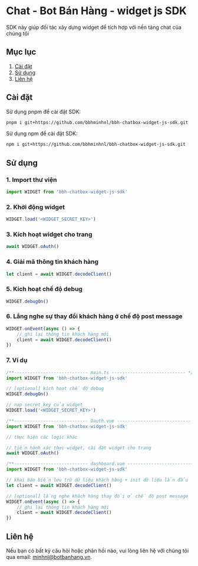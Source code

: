 # Chat - Bot Bán Hàng - widget js SDK 

SDK này giúp đối tác xây dựng widget để tích hợp với nền tảng chat của chúng tôi

## Mục lục

1. [Cài đặt](#cài-đặt)
2. [Sử dụng](#sử-dụng)
3. [Liên hệ](#liên-hệ)

## Cài đặt

Sử dụng pnpm để cài đặt SDK:

```bash
pnpm i git+https://github.com/bbhminhnl/bbh-chatbox-widget-js-sdk.git
```

Sử dụng npm để cài đặt SDK:

```bash
npm i git+https://github.com/bbhminhnl/bbh-chatbox-widget-js-sdk.git
```

## Sử dụng

### 1. Import thư viện
```typescript
import WIDGET from 'bbh-chatbox-widget-js-sdk'
```

### 2. Khởi động widget
```typescript
WIDGET.load('<WIDGET_SECRET_KEY>')
```
### 3. Kích hoạt widget cho trang
```typescript
await WIDGET.oAuth()
```
### 4. Giải mã thông tin khách hàng
```typescript
let client = await WIDGET.decodeClient()
```
### 5. Kích hoạt chế độ debug
```typescript
WIDGET.debugOn()
```
### 6. Lắng nghe sự thay đổi khách hàng ở chế độ post message
```typescript
WIDGET.onEvent(async () => {
    // ghi lại thông tin khách hàng mới
    client = await WIDGET.decodeClient()
})
```

### 7. Ví dụ
```typescript
/**---------------------------- main.ts ---------------------------- */
import WIDGET from 'bbh-chatbox-widget-js-sdk'

// [optional] kích hoạt chế độ debug
WIDGET.debugOn()

// nạp secret_key của widget
WIDGET.load('<WIDGET_SECRET_KEY>')

/**---------------------------- Oauth.vue ---------------------------- */
import WIDGET from 'bbh-chatbox-widget-js-sdk'

// thực hiện các logic khác

// tiến hành xác thực widget, cài đặt widget cho trang
await WIDGET.oAuth()

/**---------------------------- dashboard.vue ---------------------------- */
import WIDGET from 'bbh-chatbox-widget-js-sdk'

// khai báo biến lưu trữ dữ liệu khách hàng + init dữ liệu lần đầu
let client = await WIDGET.decodeClient()

// [optional] lắng nghe khách hàng thay đổi ở chế độ post message
WIDGET.onEvent(async () => {
    // ghi lại thông tin khách hàng mới
    client = await WIDGET.decodeClient()
})
```

## Liên hệ
Nếu bạn có bất kỳ câu hỏi hoặc phản hồi nào, vui lòng liên hệ với chúng tôi qua email: minhnl@botbanhang.vn.